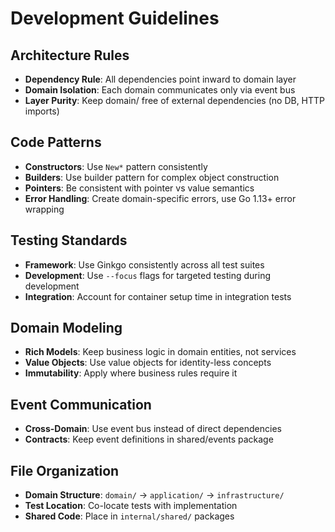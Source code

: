 # Development Guidelines

## Architecture Rules
- **Dependency Rule**: All dependencies point inward to domain layer
- **Domain Isolation**: Each domain communicates only via event bus
- **Layer Purity**: Keep domain/ free of external dependencies (no DB, HTTP imports)

## Code Patterns
- **Constructors**: Use `New*` pattern consistently
- **Builders**: Use builder pattern for complex object construction
- **Pointers**: Be consistent with pointer vs value semantics
- **Error Handling**: Create domain-specific errors, use Go 1.13+ error wrapping

## Testing Standards
- **Framework**: Use Ginkgo consistently across all test suites
- **Development**: Use `--focus` flags for targeted testing during development
- **Integration**: Account for container setup time in integration tests

## Domain Modeling
- **Rich Models**: Keep business logic in domain entities, not services
- **Value Objects**: Use value objects for identity-less concepts
- **Immutability**: Apply where business rules require it

## Event Communication
- **Cross-Domain**: Use event bus instead of direct dependencies
- **Contracts**: Keep event definitions in shared/events package

## File Organization
- **Domain Structure**: `domain/` → `application/` → `infrastructure/`
- **Test Location**: Co-locate tests with implementation
- **Shared Code**: Place in `internal/shared/` packages